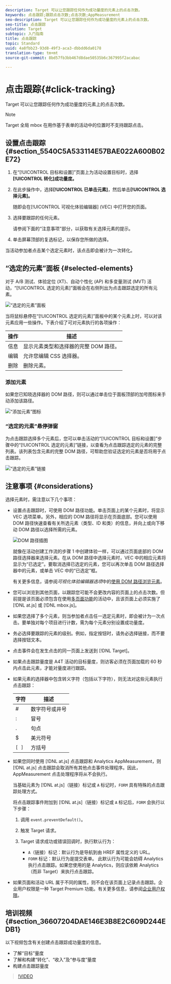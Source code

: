 ```yaml
---
description: Target 可以让您跟踪任何作为成功量度的元素上的点击次数。
keywords: 点击跟踪;跟踪点击次数;点击次数;AppMeasurement
seo-description: Target 可以让您跟踪任何作为成功量度的元素上的点击次数。
seo-title: 点击跟踪
solution: Target
subtopic: 入门指南
title: 点击跟踪
topic: Standard
uuid: 4a8fbb23-93d8-49f3-aca3-dbbdd6da0178
translation-type: tm+mt
source-git-commit: 8bd57fb3bb467d8dae50535b6c367995f2acabac

---
```



# 点击跟踪{#click-tracking}

Target 可以让您跟踪任何作为成功量度的元素上的点击次数。

>[!NOTE]
>
>Target 全局 mbox 在用作基于表单的活动中的位置时不支持跟踪点击。

## 设置点击跟踪 {#section_5540C5A533114E57BAE022A600B02E72}

1. 在“[!UICONTROL 目标和设置]”页面上为活动设置目标时，选择&#x200B;**[!UICONTROL 转化]成功量度。**
1. 在此步操作中，选择&#x200B;**[!UICONTROL 已单击元素]**，然后单击&#x200B;**[!UICONTROL 选择元素]。**

   随即会在[!UICONTROL 可视化体验编辑器] (VEC) 中打开您的页面。

1. 选择要跟踪的任何元素。

   请参阅下面的“注意事项”部分，以获取有关选择元素的提示。

1. 单击屏幕顶部的复选标记，以保存您所做的选择。

当活动参加者点击某个选定元素时，该点击即会被计为一次转化。

## “选定的元素”面板 {#selected-elements}

对于 A/B 测试、体验定位 (XT)、自动个性化 (AP) 和多变量测试 (MVT) 活动，“[!UICONTROL 选定的元素]”面板会在右侧列出为点击跟踪选定的所有元素。

![“选定的元素”面板](/help/c-activities/r-success-metrics/assets/selected-elements.png)

当将鼠标悬停在“[!UICONTROL 选定的元素]”面板中的某个元素上时，可以对该元素应用一些操作。下表介绍了可对元素执行的各项操作：

| 操作 | 描述 |
| --- | --- |
| 信息 | 显示元素类型和选择器的完整 DOM 路径。 |
| 编辑 | 允许您编辑 CSS 选择器。 |
| 删除 | 删除元素。 |

### 添加元素

如果您已知晓选择器的 DOM 路径，则可以通过单击位于面板顶部的加号图标来手动添加该路径。

![“添加元素”图标](/help/c-activities/r-success-metrics/assets/add-element.png)

### “选定的元素”悬停弹窗

为点击跟踪选择多个元素后，您可以单击活动的“[!UICONTROL 目标和设置]”步骤中的“[!UICONTROL 选定的元素]”链接，以查看为点击跟踪选定的元素的完整列表。该列表包含元素的完整 DOM 路径，可帮助您验证选定的元素是否将用于点击跟踪。

![“选定的元素”链接](/help/c-activities/r-success-metrics/assets/elements-selected-link.png)

## 注意事项 {#considerations}

选择元素时，需注意以下几个事项：

* 设置点击跟踪时，可使用 DOM 路径功能。单击页面上的某个元素时，将显示 VEC 选项菜单。另外，相应的 DOM 路径将显示在页面底部。您可以使用 DOM 路径快速查看有关所选元素（类型、ID 和类）的信息，并向上或向下移动 DOM 路径以选择所需的元素。

   ![DOM 路径插图](/help/c-activities/r-success-metrics/assets/click-tracking-dom.png)

   就像在活动创建工作流的步骤 1 中创建体验一样，可以通过页面底部的 DOM 路径选择器来选择元素。在从 DOM 路径中选择元素时，VEC 中的相应元素将显示为“已选定”。要取消选择已选定的元素，您可以再次单击 DOM 路径选择器中的元素，或单击 VEC 中的“已选定”框。

   有关更多信息，请参阅&#x200B;*可视化体验编辑器选项*&#x200B;中的[使用 DOM 路径浏览元素](/help/c-experiences/c-visual-experience-composer/viztarget-options.md#dom-path)。

* 您可以浏览到其他页面，以跟踪您可能不会更改内容的页面上的点击次数。但前提是该页面必须包含在使用[多页面功能](../../c-experiences/c-visual-experience-composer/multipage-activity.md#concept_277E096063E14813AC5D8EDFA1D2ED48)的活动中，且该页面上必须实施了 [!DNL at.js] 或 [!DNL mbox.js]。
* 如果您选择了多个元素，则当参加者点击任一选定元素时，即会被计为一次点击。要单独对每个项目进行计数，需为每个元素分别设置成功量度。
* 务必选择要跟踪的元素的级别。例如，指定按钮时，请务必选择链接，而不要选择按钮文本。
* 点击事件会在发生点击的同一页面上发送到 [!DNL Target]。
* 如果点击跟踪量度是 A4T 活动的目标量度，则访客必须在页面加载的 60 秒内点击此元素，才能对量度进行跟踪。
* 如果元素的选择器中包含转义字符（包括以下字符），则无法对这些元素执行点击跟踪：

   | 字符 | 描述 |
   |---|---|
   | # | 数字符号或井号 |
   | : | 冒号 |
   | . | 句点 |
   | $ | 美元符号 |
   | `[ ]` | 方括号 |

* 如果您同时使用 [!DNL at.js] 点击跟踪和 Analytics AppMeasurement，则 [!DNL at.js] 点击跟踪会取消所有其他点击事件处理程序。因此，AppMeasurement 点击处理程序将从不会执行。

   当基础元素为 [!DNL at.js]（链接）标记或 `A` 标记时，`FORM` 具有特殊的点击跟踪处理方式。

   将点击跟踪事件附加到 [!DNL at.js]（链接）标记或 `A` 标记后，`FORM` 会执行以下步骤：

   1. 调用 `event.preventDefault()`。

   1. 触发 Target 请求。

   1. Target 请求成功或错误回调时，执行默认行为：

      * `A`（链接）标记：默认行为是导航到由 HREF 属性定义的 URL。
      * `FORM` 标记：默认行为是提交表单。
   此默认行为可能会妨碍 Analytics 执行点击跟踪。如果您使用的是 Analytics，则应该依赖 Analytics（而非 Target）来执行点击跟踪。

* 如果页面和活动 URL 属于不同的属性，则不会在该页面上记录点击跟踪。企业用户权限是一种 Target Premium 功能。有关更多信息，请参阅[企业用户权限](/help/administrating-target/c-user-management/property-channel/property-channel.md)。

## 培训视频 {#section_36607204DAE146E3B8E2C609D244EDB1}

以下视频包含有关创建点击跟踪成功量度的信息。

* 了解“目标”量度
* 了解和构建“转化”、“收入”及“参与度”量度
* 构建点击跟踪量度

>[!VIDEO](https://video.tv.adobe.com/v/17380?captions=chi_hans)